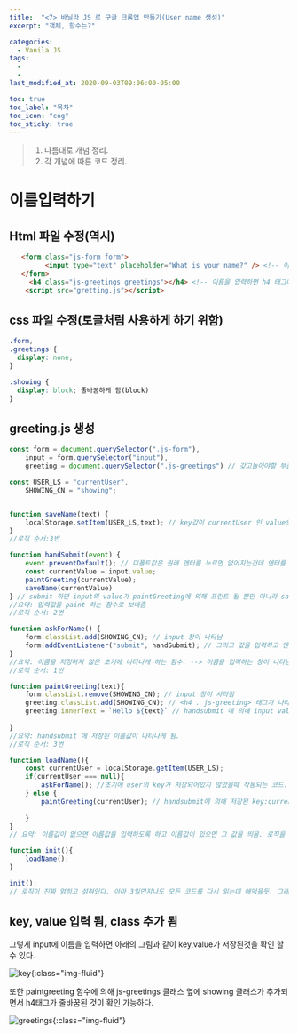 ```yaml
---
title:  "<7> 바닐라 JS 로 구글 크롬앱 만들기(User name 생성)"
excerpt: "객체, 함수는?"

categories:
  - Vanila JS
tags:
  - 
  - 
last_modified_at: 2020-09-03T09:06:00-05:00

toc: true
toc_label: "목차"
toc_icon: "cog"
toc_sticky: true
---
```


> 1. 나름대로 개념 정리.  
> 2. 각 개념에 따른 코드 정리.  

# 이름입력하기

## Html 파일 수정(역시)

```html
   <form class="js-form form">
         <input type="text" placeholder="What is your name?" /> <!-- 이름을 입력할 박스를 생성 -->
   </form>
     <h4 class="js-greetings greetings"></h4> <!-- 이름을 입력하면 h4 태그에 나타나게 됨 -->
    <script src="gretting.js"></script>

```
## css 파일 수정(토글처럼 사용하게 하기 위함)

```css
.form,
.greetings {
  display: none;
}

.showing {
  display: block; 줄바꿈하게 함(block)
}
```

## greeting.js 생성

```javascript
const form = document.querySelector(".js-form"),
    input = form.querySelector("input"),
    greeting = document.querySelector(".js-greetings") // 갖고놀아야할 부품을 3개 지정.

const USER_LS = "currentUser",
    SHOWING_CN = "showing";   


function saveName(text) {
    localStorage.setItem(USER_LS,text); // key값이 currentUser 인 value의 값으로 text 가 저장됨
}
//로직 순서:3번

function handSubmit(event) {
    event.preventDefault(); // 디폴트값은 원래 엔터를 누르면 없어지는건데 엔터를 눌러도 그대로 남아있게 했다.
    const currentValue = input.value;
    paintGreeting(currentValue);
    saveName(currentValue)
} // submit 하면 input의 value가 paintGreeting에 의해 프린트 될 뿐만 아니라 savename 에 의해 세팅/저장된다. 그래서 새로고침해도 더이상 없어지지 않음
//요약: 입력값을 paint 하는 함수로 보내줌
//로직 순서: 2번

function askForName() {
    form.classList.add(SHOWING_CN); // input 창이 나타남
    form.addEventListener("submit", handSubmit); // 그리고 값을 입력하고 엔터를 누르면 입력된 값이 handsubmit으로 이동.
}
//요약: 이름을 지정하지 않은 초기에 나타나게 하는 함수. --> 이름을 입력하는 창이 나타남. 그리고 그걸 입력하면 submit 하는 함수로 보내줌
//로직 순서: 1번

function paintGreeting(text){
    form.classList.remove(SHOWING_CN); // input 창이 사라짐
    greeting.classList.add(SHOWING_CN); // <h4 . js-greeting> 태그가 나타남
    greeting.innerText = `Hello ${text}` // handsubmit 에 의해 input value가 나타남
  
}
//요약: handsubmit 에 저장된 이름값이 나타나게 됨.
//로직 순서: 3번

function loadName(){
    const currentUser = localStorage.getItem(USER_LS);
    if(currentUser === null){
        askForName(); //초기에 user의 key가 저장되어있지 않았을때 작동되는 코드.
    } else {
        paintGreeting(currentUser); // handsubmit에 의해 저장된 key:currentuser에 해당되는 value값이 paintGreeting의 argument 로 입력됨.
        
    }
}
// 요약: 이름값이 없으면 이름값을 입력하도록 하고 이름값이 있으면 그 값을 띄움. 로직을 시작하고 관리하는 지휘관.

function init(){
    loadName();
}

init();
// 로직이 진짜 얽히고 섥혀있다. 아마 3일만지나도 모든 코드를 다시 읽는데 애먹을듯. 그래서 네이밍, 코드주석이 진짜 중요하겠구나를 느낀다. 이러한 로직을 짜는 니콜라스도 대단타진짜.
```

## key, value 입력 됨, class 추가 됨
 
그렇게 input에 이름을 입력하면 아래의 그림과 같이 key,value가 저장된것을 확인 할 수 있다. 

![key](https://yeonghunko.github.io/assets/img/vanila/key.png){:class="img-fluid"}

또한 paintgreeting 함수에 의해 js-greetings 클래스 옆에 showing 클래스가 추가되면서 h4태그가 줄바꿈된 것이 확인 가능하다.

![greetings](https://yeonghunko.github.io/assets/img/vanila/greetings.png){:class="img-fluid"}




